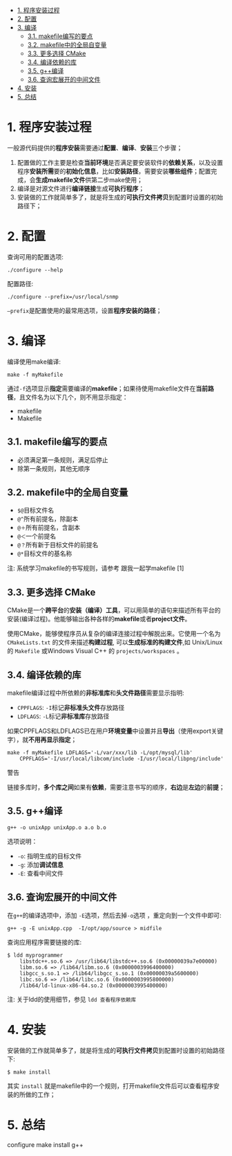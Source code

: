 
<!-- @import "[TOC]" {cmd="toc" depthFrom=1 depthTo=6 orderedList=false} -->

<!-- code_chunk_output -->

- [1. 程序安装过程](#1-程序安装过程)
- [2. 配置](#2-配置)
- [3. 编译](#3-编译)
  - [3.1. makefile编写的要点](#31-makefile编写的要点)
  - [3.2. makefile中的全局自变量](#32-makefile中的全局自变量)
  - [3.3. 更多选择 CMake](#33-更多选择-cmake)
  - [3.4. 编译依赖的库](#34-编译依赖的库)
  - [3.5. g++编译](#35-g编译)
  - [3.6. 查询宏展开的中间文件](#36-查询宏展开的中间文件)
- [4. 安装](#4-安装)
- [5. 总结](#5-总结)

<!-- /code_chunk_output -->

# 1. 程序安装过程

一般源代码提供的**程序安装**需要通过**配置**、**编译**、**安装**三个步骤；

1. 配置做的工作主要是检查**当前环境**是否满足要安装软件的**依赖关系**，以及设置程序**安装所需**要的**初始化信息**，比如**安装路径**，需要安装**哪些组件**；配置完成，会**生成makefile文件**供第二步make使用；
2. 编译是对源文件进行**编译链接**生成**可执行程序**；
3. 安装做的工作就简单多了，就是将生成的**可执行文件拷贝**到配置时设置的初始路径下；

# 2. 配置

查询可用的配置选项:

```
./configure --help
```

配置路径:

```
./configure --prefix=/usr/local/snmp
```

`–prefix`是配置使用的最常用选项，设置**程序安装的路径**；

# 3. 编译

编译使用make编译:

```
make -f myMakefile
```

通过`-f`选项显示**指定**需要编译的**makefile**；如果待使用makefile文件在**当前路径**，且文件名为以下几个，则不用显示指定：

- makefile
- Makefile

## 3.1. makefile编写的要点

- 必须满足第一条规则，满足后停止
- 除第一条规则，其他无顺序

## 3.2. makefile中的全局自变量

- `$@`目标文件名
- `@^`所有前提名，除副本
- `@＋`所有前提名，含副本
- `@＜`一个前提名
- `@？`所有新于目标文件的前提名
- `@*`目标文件的基名称

注: 系统学习makefile的书写规则，请参考 跟我一起学makefile [1]

## 3.3. 更多选择 CMake

CMake是一个**跨平台**的**安装（编译）工具**，可以用简单的语句来描述所有平台的安装(编译过程)。他能够输出各种各样的**makefile**或者**project文件**。

使用CMake，能够使程序员从复杂的编译连接过程中解脱出来。它使用一个名为 `CMakeLists.txt` 的文件来描述**构建过程**, 可以**生成标准的构建文件**,如 Unix/Linux 的 `Makefile` 或Windows Visual C++ 的 `projects/workspaces` 。

## 3.4. 编译依赖的库

makefile编译过程中所依赖的**非标准库**和**头文件路径**需要显示指明:

- `CPPFLAGS`: `-I`标记**非标准头文件**存放路径
- `LDFLAGS`: `-L`标记**非标准库**存放路径

如果CPPFLAGS和LDFLAGS已在用户**环境变量**中设置并且**导出**（使用export关键字），就**不用再显示指定**；

```
make -f myMakefile LDFLAGS='-L/var/xxx/lib -L/opt/mysql/lib'
    CPPFLAGS='-I/usr/local/libcom/include -I/usr/local/libpng/include'
```

警告

链接多库时，**多个库之间**如果有**依赖**，需要注意书写的顺序，**右边**是**左边**的**前提**；

## 3.5. g++编译

```
g++ -o unixApp unixApp.o a.o b.o
```

选项说明：

* `-o`: 指明生成的目标文件
* `-g`: 添加**调试信息**
* `-E`: 查看中间文件

## 3.6. 查询宏展开的中间文件

在`g++`的编译选项中，添加 `-E`选项，然后去掉`-o`选项 ，重定向到一个文件中即可:

```
g++ -g -E unixApp.cpp  -I/opt/app/source > midfile
```

查询应用程序需要链接的库:

```
$ ldd myprogrammer
    libstdc++.so.6 => /usr/lib64/libstdc++.so.6 (0x00000039a7e00000)
    libm.so.6 => /lib64/libm.so.6 (0x0000003996400000)
    libgcc_s.so.1 => /lib64/libgcc_s.so.1 (0x00000039a5600000)
    libc.so.6 => /lib64/libc.so.6 (0x0000003995800000)
    /lib64/ld-linux-x86-64.so.2 (0x0000003995400000)
```

注: 关于ldd的使用细节，参见 `ldd 查看程序依赖库`

# 4. 安装

安装做的工作就简单多了，就是将生成的**可执行文件拷贝**到配置时设置的初始路径下:

```
$ make install
```

其实 `install` 就是makefile中的一个规则，打开makefile文件后可以查看程序安装的所做的工作；

# 5. 总结

configure make install g++